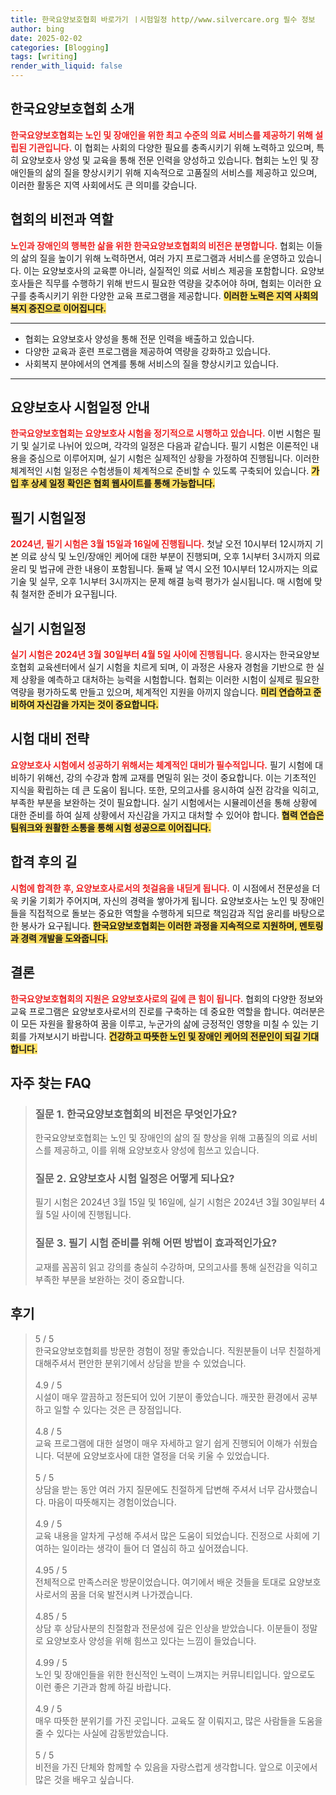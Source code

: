 ```yaml
---
title: 한국요양보호협회 바로가기 ㅣ시험일정 http//www.silvercare.org 필수 정보
author: bing
date: 2025-02-02
categories: [Blogging]
tags: [writing]
render_with_liquid: false
---
```



<h2 id='한국요양보호협회 소개'>한국요양보호협회 소개</h2>

<p><b><span style="color: #ee2323;">한국요양보호협회는 노인 및 장애인을 위한 최고 수준의 의료 서비스를 제공하기 위해 설립된 기관입니다.</span></b> 이 협회는 사회의 다양한 필요를 충족시키기 위해 노력하고 있으며, 특히 요양보호사 양성 및 교육을 통해 전문 인력을 양성하고 있습니다. 협회는 노인 및 장애인들의 삶의 질을 향상시키기 위해 지속적으로 고품질의 서비스를 제공하고 있으며, 이러한 활동은 지역 사회에서도 큰 의미를 갖습니다.</p>

<h2 id='협회의 비전과 역할'>협회의 비전과 역할</h2>

<p><b><span style="color: #ee2323;">노인과 장애인의 행복한 삶을 위한 한국요양보호협회의 비전은 분명합니다.</span></b> 협회는 이들의 삶의 질을 높이기 위해 노력하면서, 여러 가지 프로그램과 서비스를 운영하고 있습니다. 이는 요양보호사의 교육뿐 아니라, 실질적인 의료 서비스 제공을 포함합니다. 요양보호사들은 직무를 수행하기 위해 반드시 필요한 역량을 갖추어야 하며, 협회는 이러한 요구를 충족시키기 위한 다양한 교육 프로그램을 제공합니다. <b><span style="background-color: #ffe066;">이러한 노력은 지역 사회의 복지 증진으로 이어집니다.</span></b></p>

<hr />

<ul>
    <li>협회는 요양보호사 양성을 통해 전문 인력을 배출하고 있습니다.</li>
    <li>다양한 교육과 훈련 프로그램을 제공하여 역량을 강화하고 있습니다.</li>
    <li>사회복지 분야에서의 연계를 통해 서비스의 질을 향상시키고 있습니다.</li>
</ul>

<hr />

<h2 id='요양보호사 시험일정 안내'>요양보호사 시험일정 안내</h2>

<p><b><span style="color: #ee2323;">한국요양보호협회는 요양보호사 시험을 정기적으로 시행하고 있습니다.</span></b> 이번 시험은 필기 및 실기로 나뉘어 있으며, 각각의 일정은 다음과 같습니다. 필기 시험은 이론적인 내용을 중심으로 이루어지며, 실기 시험은 실제적인 상황을 가정하여 진행됩니다. 이러한 체계적인 시험 일정은 수험생들이 체계적으로 준비할 수 있도록 구축되어 있습니다. <b><span style="background-color: #ffe066;">가입 후 상세 일정 확인은 협회 웹사이트를 통해 가능합니다.</span></b></p>

<h2 id='필기 시험일정'>필기 시험일정</h2>

<p><b><span style="color: #ee2323;">2024년, 필기 시험은 3월 15일과 16일에 진행됩니다.</span></b> 첫날 오전 10시부터 12시까지 기본 의료 상식 및 노인/장애인 케어에 대한 부분이 진행되며, 오후 1시부터 3시까지 의료 윤리 및 법규에 관한 내용이 포함됩니다. 둘째 날 역시 오전 10시부터 12시까지는 의료 기술 및 실무, 오후 1시부터 3시까지는 문제 해결 능력 평가가 실시됩니다. 매 시험에 맞춰 철저한 준비가 요구됩니다.</p>

<h2 id='실기 시험일정'>실기 시험일정</h2>

<p><b><span style="color: #ee2323;">실기 시험은 2024년 3월 30일부터 4월 5일 사이에 진행됩니다.</span></b> 응시자는 한국요양보호협회 교육센터에서 실기 시험을 치르게 되며, 이 과정은 사용자 경험을 기반으로 한 실제 상황을 예측하고 대처하는 능력을 시험합니다. 협회는 이러한 시험이 실제로 필요한 역량을 평가하도록 만들고 있으며, 체계적인 지원을 아끼지 않습니다. <b><span style="background-color: #ffe066;">미리 연습하고 준비하여 자신감을 가지는 것이 중요합니다.</span></b></p>

<h2 id='시험 대비 전략'>시험 대비 전략</h2>

<p><b><span style="color: #ee2323;">요양보호사 시험에서 성공하기 위해서는 체계적인 대비가 필수적입니다.</span></b> 필기 시험에 대비하기 위해선, 강의 수강과 함께 교재를 면밀히 읽는 것이 중요합니다. 이는 기초적인 지식을 확립하는 데 큰 도움이 됩니다. 또한, 모의고사를 응시하여 실전 감각을 익히고, 부족한 부분을 보완하는 것이 필요합니다. 실기 시험에서는 시뮬레이션을 통해 상황에 대한 준비를 하여 실제 상황에서 자신감을 가지고 대처할 수 있어야 합니다. <b><span style="background-color: #ffe066;">협력 연습은 팀워크와 원활한 소통을 통해 시험 성공으로 이어집니다.</span></b></p>

<h2 id='합격 후의 길'>합격 후의 길</h2>

<p><b><span style="color: #ee2323;">시험에 합격한 후, 요양보호사로서의 첫걸음을 내딛게 됩니다.</span></b> 이 시점에서 전문성을 더욱 키울 기회가 주어지며, 자신의 경력을 쌓아가게 됩니다. 요양보호사는 노인 및 장애인들을 직접적으로 돌보는 중요한 역할을 수행하게 되므로 책임감과 직업 윤리를 바탕으로 한 봉사가 요구됩니다. <b><span style="background-color: #ffe066;">한국요양보호협회는 이러한 과정을 지속적으로 지원하며, 멘토링과 경력 개발을 도와줍니다.</span></b></p>

<h2 id='결론'>결론</h2>

<p><b><span style="color: #ee2323;">한국요양보호협회의 지원은 요양보호사로의 길에 큰 힘이 됩니다.</span></b> 협회의 다양한 정보와 교육 프로그램은 요양보호사로서의 진로를 구축하는 데 중요한 역할을 합니다. 여러분은 이 모든 자원을 활용하여 꿈을 이루고, 누군가의 삶에 긍정적인 영향을 미칠 수 있는 기회를 가져보시기 바랍니다. <b><span style="background-color: #ffe066;">건강하고 따뜻한 노인 및 장애인 케어의 전문인이 되길 기대합니다.</span></b></p>


<h2 id='자주_찾는_FAQ'>자주 찾는 FAQ</h2>
<div itemscope="" itemtype="https://schema.org/FAQPage"> 
<blockquote> 
<div itemscope="" itemprop="mainEntity" itemtype="https://schema.org/Question"> 
<h3 itemprop="name">질문 1. 한국요양보호협회의 비전은 무엇인가요?</h3> 
<div itemscope="" itemprop="acceptedAnswer" itemtype="https://schema.org/Answer"> 
<span itemprop="text"> 
<p>한국요양보호협회는 노인 및 장애인의 삶의 질 향상을 위해 고품질의 의료 서비스를 제공하고, 이를 위해 요양보호사 양성에 힘쓰고 있습니다.</p> 
</span> 
</div> 
</div> 
<div itemscope="" itemprop="mainEntity" itemtype="https://schema.org/Question"> 
<h3 itemprop="name">질문 2. 요양보호사 시험 일정은 어떻게 되나요?</h3> 
<div itemscope="" itemprop="acceptedAnswer" itemtype="https://schema.org/Answer"> 
<span itemprop="text"> 
<p>필기 시험은 2024년 3월 15일 및 16일에, 실기 시험은 2024년 3월 30일부터 4월 5일 사이에 진행됩니다.</p> 
</span> 
</div> 
</div> 
<div itemscope="" itemprop="mainEntity" itemtype="https://schema.org/Question"> 
<h3 itemprop="name">질문 3. 필기 시험 준비를 위해 어떤 방법이 효과적인가요?</h3> 
<div itemscope="" itemprop="acceptedAnswer" itemtype="https://schema.org/Answer"> 
<span itemprop="text"> 
<p>교재를 꼼꼼히 읽고 강의를 충실히 수강하며, 모의고사를 통해 실전감을 익히고 부족한 부분을 보완하는 것이 중요합니다.</p> 
</span> 
</div> 
</div> 
</blockquote> 
</div>
<h2 id='후기'>후기</h2>
<div itemscope itemtype="https://schema.org/Product">
  <blockquote>
  <div itemprop="review" itemscope itemtype="https://schema.org/Review">
      <div itemprop="reviewRating" itemscope itemtype="https://schema.org/Rating"> <span itemprop="ratingValue">5</span> / <span itemprop="bestRating">5</span> </div>
      <span itemprop="reviewBody">한국요양보호협회를 방문한 경험이 정말 좋았습니다. 직원분들이 너무 친절하게 대해주셔서 편안한 분위기에서 상담을 받을 수 있었습니다.</span>
  </div>
  <br>
  <div itemprop="review" itemscope itemtype="https://schema.org/Review">
      <div itemprop="reviewRating" itemscope itemtype="https://schema.org/Rating"> <span itemprop="ratingValue">4.9</span> / <span itemprop="bestRating">5</span> </div>
      <span itemprop="reviewBody">시설이 매우 깔끔하고 정돈되어 있어 기분이 좋았습니다. 깨끗한 환경에서 공부하고 일할 수 있다는 것은 큰 장점입니다.</span>
  </div>
  <br>
  <div itemprop="review" itemscope itemtype="https://schema.org/Review">
      <div itemprop="reviewRating" itemscope itemtype="https://schema.org/Rating"> <span itemprop="ratingValue">4.8</span> / <span itemprop="bestRating">5</span> </div>
      <span itemprop="reviewBody">교육 프로그램에 대한 설명이 매우 자세하고 알기 쉽게 진행되어 이해가 쉬웠습니다. 덕분에 요양보호사에 대한 열정을 더욱 키울 수 있었습니다.</span>
  </div>
  <br>
  <div itemprop="review" itemscope itemtype="https://schema.org/Review">
      <div itemprop="reviewRating" itemscope itemtype="https://schema.org/Rating"> <span itemprop="ratingValue">5</span> / <span itemprop="bestRating">5</span> </div>
      <span itemprop="reviewBody">상담을 받는 동안 여러 가지 질문에도 친절하게 답변해 주셔서 너무 감사했습니다. 마음이 따뜻해지는 경험이었습니다.</span>
  </div>
  <br>
  <div itemprop="review" itemscope itemtype="https://schema.org/Review">
      <div itemprop="reviewRating" itemscope itemtype="https://schema.org/Rating"> <span itemprop="ratingValue">4.9</span> / <span itemprop="bestRating">5</span> </div>
      <span itemprop="reviewBody">교육 내용을 알차게 구성해 주셔서 많은 도움이 되었습니다. 진정으로 사회에 기여하는 일이라는 생각이 들어 더 열심히 하고 싶어졌습니다.</span>
  </div>
  <br>
  <div itemprop="review" itemscope itemtype="https://schema.org/Review">
      <div itemprop="reviewRating" itemscope itemtype="https://schema.org/Rating"> <span itemprop="ratingValue">4.95</span> / <span itemprop="bestRating">5</span> </div>
      <span itemprop="reviewBody">전체적으로 만족스러운 방문이었습니다. 여기에서 배운 것들을 토대로 요양보호사로서의 꿈을 더욱 발전시켜 나가겠습니다.</span>
  </div>
  <br>
  <div itemprop="review" itemscope itemtype="https://schema.org/Review">
      <div itemprop="reviewRating" itemscope itemtype="https://schema.org/Rating"> <span itemprop="ratingValue">4.85</span> / <span itemprop="bestRating">5</span> </div>
      <span itemprop="reviewBody">상담 후 상담사분의 친절함과 전문성에 깊은 인상을 받았습니다. 이분들이 정말로 요양보호사 양성을 위해 힘쓰고 있다는 느낌이 들었습니다.</span>
  </div>
  <br>
  <div itemprop="review" itemscope itemtype="https://schema.org/Review">
      <div itemprop="reviewRating" itemscope itemtype="https://schema.org/Rating"> <span itemprop="ratingValue">4.99</span> / <span itemprop="bestRating">5</span> </div>
      <span itemprop="reviewBody">노인 및 장애인들을 위한 헌신적인 노력이 느껴지는 커뮤니티입니다. 앞으로도 이런 좋은 기관과 함께 하길 바랍니다.</span>
  </div>
  <br>
  <div itemprop="review" itemscope itemtype="https://schema.org/Review">
      <div itemprop="reviewRating" itemscope itemtype="https://schema.org/Rating"> <span itemprop="ratingValue">4.9</span> / <span itemprop="bestRating">5</span> </div>
      <span itemprop="reviewBody">매우 따뜻한 분위기를 가진 곳입니다. 교육도 잘 이뤄지고, 많은 사람들을 도움을 줄 수 있다는 사실에 감동받았습니다.</span>
  </div>
  <br>
  <div itemprop="review" itemscope itemtype="https://schema.org/Review">
      <div itemprop="reviewRating" itemscope itemtype="https://schema.org/Rating"> <span itemprop="ratingValue">5</span> / <span itemprop="bestRating">5</span> </div>
      <span itemprop="reviewBody">비전을 가진 단체와 함께할 수 있음을 자랑스럽게 생각합니다. 앞으로 이곳에서 많은 것을 배우고 싶습니다.</span>
  </div>
  </blockquote>
</div>
